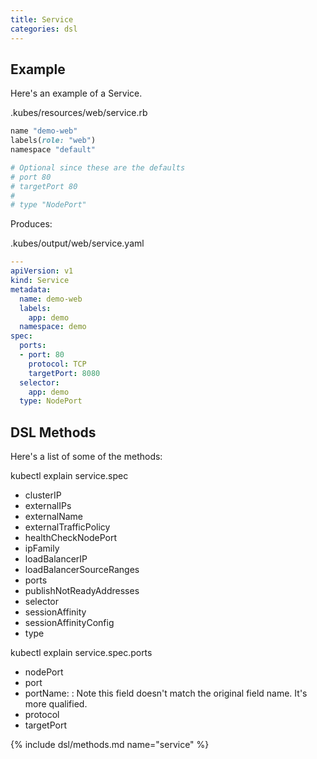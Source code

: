```yaml
---
title: Service
categories: dsl
---
```


## Example

Here's an example of a Service.

.kubes/resources/web/service.rb

```ruby
name "demo-web"
labels(role: "web")
namespace "default"

# Optional since these are the defaults
# port 80
# targetPort 80
#
# type "NodePort"
```

Produces:

.kubes/output/web/service.yaml

```yaml
---
apiVersion: v1
kind: Service
metadata:
  name: demo-web
  labels:
    app: demo
  namespace: demo
spec:
  ports:
  - port: 80
    protocol: TCP
    targetPort: 8080
  selector:
    app: demo
  type: NodePort
```

## DSL Methods

Here's a list of some of the methods:

kubectl explain service.spec

* clusterIP
* externalIPs
* externalName
* externalTrafficPolicy
* healthCheckNodePort
* ipFamily
* loadBalancerIP
* loadBalancerSourceRanges
* ports
* publishNotReadyAddresses
* selector
* sessionAffinity
* sessionAffinityConfig
* type

kubectl explain service.spec.ports

* nodePort
* port
* portName: : Note this field doesn't match the original field name. It's more qualified.
* protocol
* targetPort

{% include dsl/methods.md name="service" %}
